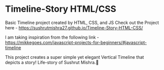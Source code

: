 # Timeline-Story HTML/CSS
Basic Timeline project created by HTML, CSS, and JS
Check out the Project here - https://sushrutmishra27.github.io/Timeline-Story-HTML-CSS/

I am taking inspiration from the following link -
https://mikkegoes.com/javascript-projects-for-beginners/#javascript-timeline

This project creates a super simple yet elegant Vertical Timeline that depicts a story! Life-story of Sushrut Mishra.🙂
